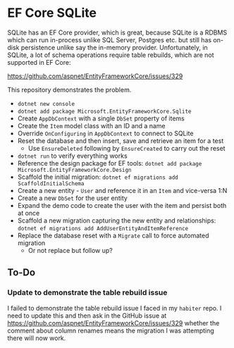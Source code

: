 # EF Core SQLite

SQLite has an EF Core provider, which is great, because SQLite is a RDBMS which
can run in-process unlike SQL Server, Postgres etc. but still has on-disk
persistence unlike say the in-memory provider. Unfortunately, in SQLite, a lot
of schema operations require table rebuilds, which are not supported in EF Core:

https://github.com/aspnet/EntityFrameworkCore/issues/329

This repository demonstrates the problem.

- `dotnet new console`
- `dotnet add package Microsoft.EntityFrameworkCore.Sqlite`
- Create `AppDbContext` with a single `DbSet` property of items
- Create the `Item` model class with an ID and a name
- Override `OnConfiguring` in `AppDbContext` to connect to SQLite
- Reset the database and then insert, save and retrieve an item for a test
  - Use `EnsureDeleted` following by `EnsureCreated` to carry out the reset
- `dotnet run` to verify everything works
- Reference the design package for EF tools:
  `dotnet add package Microsoft.EntityFrameworkCore.Design`
- Scaffold the initial migration:
  `dotnet ef migrations add ScaffoldInitialSchema`
- Create a new entity - `User` and reference it in an `Item` and vice-versa 1:N
- Create a new `DbSet` for the user entity
- Expand the demo code to create the user with the item and persist both at once
- Scaffold a new migration capturing the new entity and relationships:
  `dotnet ef migrations add AddUserEntityAndItemReference`
- Replace the database reset with a `Migrate` call to force automated migration
  - Or not replace but follow up?

## To-Do

### Update to demonstrate the table rebuild issue

I failed to demonstrate the table rebuild issue I faced in my `habiter` repo.
I need to update this and then ask in the GitHub issue at
https://github.com/aspnet/EntityFrameworkCore/issues/329
whether the comment about column renames means the migration I was attempting
there will now work.
